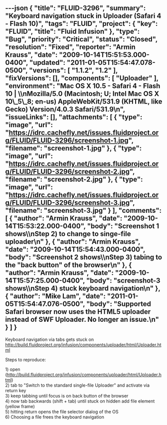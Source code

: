---json
{
  "title": "FLUID-3296",
  "summary": "Keyboard navigation stuck in Uploader (Safari 4 - Flash 10)",
  "tags": "FLUID",
  "project": {
    "key": "FLUID",
    "title": "Fluid Infusion"
  },
  "type": "Bug",
  "priority": "Critical",
  "status": "Closed",
  "resolution": "Fixed",
  "reporter": "Armin Krauss",
  "date": "2009-10-14T15:51:53.000-0400",
  "updated": "2011-01-05T15:54:47.078-0500",
  "versions": [
    "1.1.2",
    "1.2"
  ],
  "fixVersions": [],
  "components": [
    "Uploader"
  ],
  "environment": "Mac OS X 10.5 - Safari 4 - Flash 10 | \\\nMozilla/5.0 (Macintosh; U; Intel Mac OS X 10\\_5\\_8; en-us) AppleWebKit/531.9 (KHTML, like Gecko) Version/4.0.3 Safari/531.9\n",
  "issueLinks": [],
  "attachments": [
    {
      "type": "image",
      "url": "https://idrc.cachefly.net/issues.fluidproject.org/FLUID/FLUID-3296/screenshot-1.jpg",
      "filename": "screenshot-1.jpg"
    },
    {
      "type": "image",
      "url": "https://idrc.cachefly.net/issues.fluidproject.org/FLUID/FLUID-3296/screenshot-2.jpg",
      "filename": "screenshot-2.jpg"
    },
    {
      "type": "image",
      "url": "https://idrc.cachefly.net/issues.fluidproject.org/FLUID/FLUID-3296/screenshot-3.jpg",
      "filename": "screenshot-3.jpg"
    }
  ],
  "comments": [
    {
      "author": "Armin Krauss",
      "date": "2009-10-14T15:53:22.000-0400",
      "body": "Screenshot 1 shows\\\nStep 2) to change to singe-file uploader\n"
    },
    {
      "author": "Armin Krauss",
      "date": "2009-10-14T15:54:43.000-0400",
      "body": "Screenshot 2 shows\\\nStep 3) tabing to the \"back button\" of the browser\n"
    },
    {
      "author": "Armin Krauss",
      "date": "2009-10-14T15:57:25.000-0400",
      "body": "screenshot-3 shows\\\nStep 4) stuck keyboard navigation\n"
    },
    {
      "author": "Mike Lam",
      "date": "2011-01-05T15:54:47.076-0500",
      "body": "Supported Safari browser now uses the HTML5 uploader instead of SWF Uploader.   No longer an issue.\n"
    }
  ]
}
---
Keyboard navigation via tabs gets stuck on <http://build.fluidproject.org/infusion/components/uploader/html/Uploader.html>

Steps to reproduce:

1\) open (<http://build.fluidproject.org/infusion/components/uploader/html/Uploader.html>)\
2\) tab to "Switch to the standard single-file Uploader" and activate via return key\
3\) keep tabbing until focus is on back button of the browser\
4\) now tab backwards (shift + tab) until stuck on hidden add file element (yellow frame)\
5\) hitting return opens the file selector dialog of the OS\
6\) Choosing a file frees the keyboard navigation

        